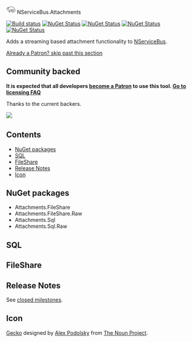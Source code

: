 <!--
GENERATED FILE - DO NOT EDIT
This file was generated by [MarkdownSnippets](https://github.com/SimonCropp/MarkdownSnippets).
Source File: /readme.source.md
To change this file edit the source file and then run MarkdownSnippets.
-->

<img src="/src/icon.png" height="25px"> NServiceBus.Attachments

[![Build status](https://ci.appveyor.com/api/projects/status/6483bemehfuowaa2/branch/master?svg=true)](https://ci.appveyor.com/project/SimonCropp/nservicebus-attachments)
[![NuGet Status](https://img.shields.io/nuget/v/Attachments.FileShare.svg?label=Attachments.FileShare)](https://www.nuget.org/packages/Attachments.FileShare/)
[![NuGet Status](https://img.shields.io/nuget/v/Attachments.FileShare.Raw.svg?label=Attachments.FileShare.Raw)](https://www.nuget.org/packages/Attachments.FileShare.Raw/)
[![NuGet Status](https://img.shields.io/nuget/v/Attachments.Sql.svg?label=Attachments.Sql)](https://www.nuget.org/packages/Attachments.Sql/)
[![NuGet Status](https://img.shields.io/nuget/v/Attachments.Sql.Raw.svg?label=Attachments.Sql.Raw)](https://www.nuget.org/packages/Attachments.Sql.Raw/)

Adds a streaming based attachment functionality to [NServiceBus](https://docs.particular.net/nservicebus/).

<!--- StartOpenCollectiveBackers -->

[Already a Patron? skip past this section](#endofbacking)


## Community backed

**It is expected that all developers [become a Patron](https://opencollective.com/nservicebusextensions/order/6976) to use this tool. [Go to licensing FAQ](https://github.com/NServiceBusExtensions/Home/#licensingpatron-faq)**

Thanks to the current backers.

<img src="https://opencollective.com/nservicebusextensions/tiers/patron.svg?width=890&avatarHeight=60&button=false">

<a href="#" id="endofbacking"></a>

<!--- EndOpenCollectiveBackers -->


<!-- toc -->
## Contents

  * [NuGet packages](#nuget-packages)
  * [SQL](#sql)
  * [FileShare](#fileshare)
  * [Release Notes](#release-notes)
  * [Icon](#icon)<!-- endtoc -->


## NuGet packages

 * Attachments.FileShare
 * Attachments.FileShare.Raw
 * Attachments.Sql
 * Attachments.Sql.Raw

## SQL


## FileShare


## Release Notes

See [closed milestones](../../milestones?state=closed).


## Icon

[Gecko](https://thenounproject.com/term/gecko/258949/) designed by [Alex Podolsky](https://thenounproject.com/alphatoster/) from [The Noun Project](https://thenounproject.com/).
